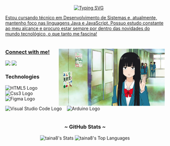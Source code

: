 <!-- TITLE -->
<div id="user-content-toc">
  <ul align="center">
     <a href="https://git.io/typing-svg">
      <img src="https://readme-typing-svg.demolab.com?font=Fira+Code&weight=500&size=22&pause=1000&color=9ab193&left=true&Left=true&random=false&width=524&lines=‧₊˚𖹭+Olá,+eu+sou+a+Tainá+.ᐟ ౨ৎ˚₊‧" alt="Typing SVG">
  </ul>
</div>

<!-- PRESENTATION -->
<p align="left">Estou cursando técnico em Desenvolvimento de Sistemas e, atualmente, mantenho foco nas linguagens Java e JavaScript. Possuo estudo constante ao meu alcance e procuro estar sempre por dentro das novidades do mundo tecnológico, o que tanto me fascina!</p>

#

<img align="right" alt="Sawako GIF" height="180px" src="sawako.gif">

<!-- LINKS -->
<h3 align="left">Connect with me!</h3>

<div>
  <p "ㅤ"></p>
  <a href="mailto:tainaestefanim@gmail.com" target="_blank"><img width="8.8%" src="https://img.shields.io/badge/Gmail-D14836?style=for-the-badge&logo=gmail&logoColor=white&color=9ab193" target="_blank"></a>
  <a href="https://www.linkedin.com/in/tainá-estefani-martins/" target="_blank"><img width="11.2%" src="https://img.shields.io/badge/LinkedIn-0077B5?style=for-the-badge&logo=linkedin&logoColor=white&color=9ab193" target="_blank"></a>
</div>

<!-- LANGUAGES -->
<h3 align="left">Technologies</h3>

<div align="left">
  <img src="https://cdn.jsdelivr.net/gh/devicons/devicon/icons/html5/html5-original.svg" height="25" alt="HTML5 Logo"/>
  <img width="8"/>
  <img src="https://cdn.jsdelivr.net/gh/devicons/devicon/icons/css3/css3-original.svg" height="25" alt="Css3 Logo"/>
  <img width="8"/>
  <img src="https://cdn.jsdelivr.net/gh/devicons/devicon/icons/figma/figma-original.svg" height="25" alt="Figma Logo"/>
  <img width="8"/>
  <img src="https://cdn.jsdelivr.net/gh/devicons/devicon/icons/vscode/vscode-original.svg" height="25" alt="Visual Studio Code Logo"/>
  <img width="8"/>
  <img src="https://cdn.jsdelivr.net/gh/devicons/devicon/icons/arduino/arduino-original.svg" height="25" alt="Arduino Logo"/>
  <img width="8"/>
</div>

#

<!-- GITHUB STATS -->
<h3 align="center">~ GitHub Stats ~</h3>

<div style="text-align: center;" align="center">
  
![taina8's Stats](https://github-readme-stats.vercel.app/api?username=tainaestefani&theme=cobalt&show_icons=true&hide_title=true&hide_border=false&border_radius=3&border_color=9ab193&bg_color=1c1c1c&title_color=9ab193&text_color=9ab193&line_height=25&hide=issues&count_private=true)
![taina8's Top Languages](https://github-readme-stats.vercel.app/api/top-langs/?username=tainaestefani&theme=cobalt&show_icons=true&hide_border=false&&bg_color=1c1c1c&title_color=9ab193&text_color=9ab193&line_height=25&hide=issues&layout=compact)

</div>
